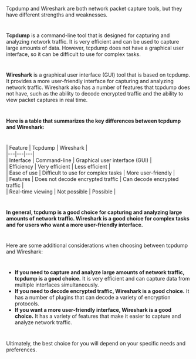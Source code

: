Tcpdump and Wireshark are both network packet capture tools, but they have different strengths and weaknesses.<br>
# 
**Tcpdump** is a command-line tool that is designed for capturing and analyzing network traffic. It is very efficient and can be used to capture large amounts of data. However, tcpdump does not have a graphical user interface, so it can be difficult to use for complex tasks.<br>
# 
**Wireshark** is a graphical user interface (GUI) tool that is based on tcpdump. It provides a more user-friendly interface for capturing and analyzing network traffic. Wireshark also has a number of features that tcpdump does not have, such as the ability to decode encrypted traffic and the ability to view packet captures in real time.<br>
# 
**Here is a table that summarizes the key differences between tcpdump and Wireshark:**<br>
# 
| Feature | Tcpdump | Wireshark |<br>
|---|---|---|<br>
| Interface | Command-line | Graphical user interface (GUI) |<br>
| Efficiency | Very efficient | Less efficient |<br>
| Ease of use | Difficult to use for complex tasks | More user-friendly |<br>
| Features | Does not decode encrypted traffic | Can decode encrypted traffic |<br>
| Real-time viewing | Not possible | Possible |<br>
# 
**In general, tcpdump is a good choice for capturing and analyzing large amounts of network traffic. Wireshark is a good choice for complex tasks and for users who want a more user-friendly interface.**<br>
# 
Here are some additional considerations when choosing between tcpdump and Wireshark:<br>
# 
* **If you need to capture and analyze large amounts of network traffic, tcpdump is a good choice.** It is very efficient and can capture data from multiple interfaces simultaneously. <br>
* **If you need to decode encrypted traffic, Wireshark is a good choice.** It has a number of plugins that can decode a variety of encryption protocols.<br>
* **If you want a more user-friendly interface, Wireshark is a good choice.** It has a variety of features that make it easier to capture and analyze network traffic. <br>
# 
Ultimately, the best choice for you will depend on your specific needs and preferences.